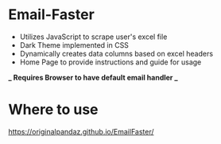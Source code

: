 # Email-Faster

- Utilizes JavaScript to scrape user's excel file
- Dark Theme implemented in CSS
- Dynamically creates data columns based on excel headers
- Home Page to provide instructions and guide for usage

**_ Requires Browser to have default email handler _**

# Where to use

https://originalpandaz.github.io/EmailFaster/
